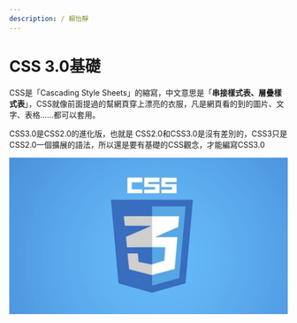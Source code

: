 ```yaml
---
description: / 賴怡靜
---
```


# CSS 3.0基礎

CSS是「Cascading Style Sheets」的縮寫，中文意思是「**串接樣式表、層疊樣式表**」，CSS就像前面提過的幫網頁穿上漂亮的衣服，凡是網頁看的到的圖片、文字、表格......都可以套用。

CSS3.0是CSS2.0的進化版，也就是 CSS2.0和CSS3.0是沒有差別的，CSS3只是CSS2.0一個擴展的語法，所以還是要有基礎的CSS觀念，才能編寫CSS3.0

![](.gitbook/assets/o-que-e-o-css3.jpg)

